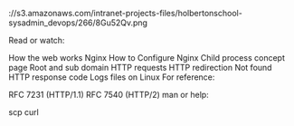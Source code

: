 ://s3.amazonaws.com/intranet-projects-files/holbertonschool-sysadmin_devops/266/8Gu52Qv.png

Read or watch:

How the web works
Nginx
How to Configure Nginx
Child process concept page
Root and sub domain
HTTP requests
HTTP redirection
Not found HTTP response code
Logs files on Linux
For reference:

RFC 7231 (HTTP/1.1)
RFC 7540 (HTTP/2)
man or help:

scp
curl
